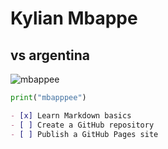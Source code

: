 # Kylian Mbappe
## vs argentina
![mbappee](https://static.standard.co.uk/2022/12/18/18/newFile-1.jpg?width=968&auto=webp&quality=50&crop=968:645%2Csmart)
```python
print("mbapppee")
```

```markdown
- [x] Learn Markdown basics
- [ ] Create a GitHub repository
- [ ] Publish a GitHub Pages site

